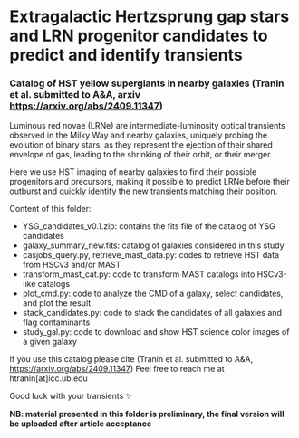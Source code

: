 # Extragalactic Hertzsprung gap stars and LRN progenitor candidates to predict and identify transients

### Catalog of HST yellow supergiants in nearby galaxies (Tranin et al. submitted to A&A, arxiv https://arxiv.org/abs/2409.11347)

Luminous red novae (LRNe) are intermediate-luminosity optical transients observed in the Milky Way and nearby galaxies, uniquely probing the evolution of binary stars, as they represent the ejection of their shared envelope of gas, leading to the shrinking of their orbit, or their merger. 

Here we use HST imaging of nearby galaxies to find their possible progenitors and precursors, making it possible to predict LRNe before their outburst and quickly identify the new transients matching their position.

Content of this folder:
* YSG_candidates_v0.1.zip: contains the fits file of the catalog of YSG candidates
* galaxy_summary_new.fits: catalog of galaxies considered in this study
* casjobs_query.py, retrieve_mast_data.py: codes to retrieve HST data from HSCv3 and/or MAST
* transform_mast_cat.py: code to transform MAST catalogs into HSCv3-like catalogs
* plot_cmd.py: code to analyze the CMD of a galaxy, select candidates, and plot the result
* stack_candidates.py: code to stack the candidates of all galaxies and flag contaminants
* study_gal.py: code to download and show HST science color images of a given galaxy

If you use this catalog please cite (Tranin et al. submitted to A&A, https://arxiv.org/abs/2409.11347)
Feel free to reach me at htranin[at]icc.ub.edu

Good luck with your transients ✨

**NB: material presented in this folder is preliminary, the final version will be uploaded after article acceptance**
